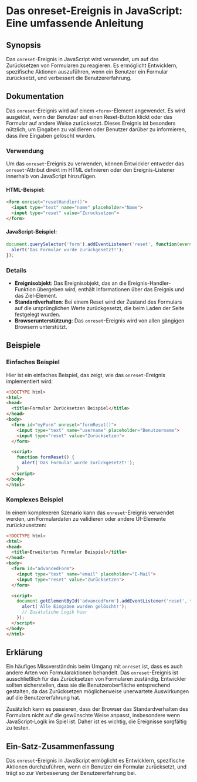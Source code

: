 <!--
Meta Description: # Das onreset-Ereignis in JavaScript: Eine umfassende Anleitung ## Synopsis Das `onreset`-Ereignis in JavaScript wird verwendet, um auf das Zurücksetz...
Meta Keywords: das, onreset, ereignis, html, die
-->

# Das onreset-Ereignis in JavaScript: Eine umfassende Anleitung

## Synopsis
Das `onreset`-Ereignis in JavaScript wird verwendet, um auf das Zurücksetzen von Formularen zu reagieren. Es ermöglicht Entwicklern, spezifische Aktionen auszuführen, wenn ein Benutzer ein Formular zurücksetzt, und verbessert die Benutzererfahrung.

## Dokumentation
Das `onreset`-Ereignis wird auf einem `<form>`-Element angewendet. Es wird ausgelöst, wenn der Benutzer auf einen Reset-Button klickt oder das Formular auf andere Weise zurücksetzt. Dieses Ereignis ist besonders nützlich, um Eingaben zu validieren oder Benutzer darüber zu informieren, dass ihre Eingaben gelöscht wurden.

### Verwendung
Um das `onreset`-Ereignis zu verwenden, können Entwickler entweder das `onreset`-Attribut direkt im HTML definieren oder den Ereignis-Listener innerhalb von JavaScript hinzufügen.

#### HTML-Beispiel:
```html
<form onreset="resetHandler()">
  <input type="text" name="name" placeholder="Name">
  <input type="reset" value="Zurücksetzen">
</form>
```

#### JavaScript-Beispiel:
```javascript
document.querySelector('form').addEventListener('reset', function(event) {
  alert('Das Formular wurde zurückgesetzt!');
});
```

### Details
- **Ereignisobjekt**: Das Ereignisobjekt, das an die Ereignis-Handler-Funktion übergeben wird, enthält Informationen über das Ereignis und das Ziel-Element.
- **Standardverhalten**: Bei einem Reset wird der Zustand des Formulars auf die ursprünglichen Werte zurückgesetzt, die beim Laden der Seite festgelegt wurden.
- **Browserunterstützung**: Das `onreset`-Ereignis wird von allen gängigen Browsern unterstützt.

## Beispiele
### Einfaches Beispiel
Hier ist ein einfaches Beispiel, das zeigt, wie das `onreset`-Ereignis implementiert wird:

```html
<!DOCTYPE html>
<html>
<head>
  <title>Formular Zurücksetzen Beispiel</title>
</head>
<body>
  <form id="myForm" onreset="formReset()">
    <input type="text" name="username" placeholder="Benutzername">
    <input type="reset" value="Zurücksetzen">
  </form>

  <script>
    function formReset() {
      alert('Das Formular wurde zurückgesetzt!');
    }
  </script>
</body>
</html>
```

### Komplexes Beispiel
In einem komplexeren Szenario kann das `onreset`-Ereignis verwendet werden, um Formulardaten zu validieren oder andere UI-Elemente zurückzusetzen:

```html
<!DOCTYPE html>
<html>
<head>
  <title>Erweitertes Formular Beispiel</title>
</head>
<body>
  <form id="advancedForm">
    <input type="text" name="email" placeholder="E-Mail">
    <input type="reset" value="Zurücksetzen">
  </form>

  <script>
    document.getElementById('advancedForm').addEventListener('reset', function(event) {
      alert('Alle Eingaben wurden gelöscht!');
      // Zusätzliche Logik hier
    });
  </script>
</body>
</html>
```

## Erklärung
Ein häufiges Missverständnis beim Umgang mit `onreset` ist, dass es auch andere Arten von Formularaktionen behandelt. Das `onreset`-Ereignis ist ausschließlich für das Zurücksetzen von Formularen zuständig. Entwickler sollten sicherstellen, dass sie die Benutzeroberfläche entsprechend gestalten, da das Zurücksetzen möglicherweise unerwartete Auswirkungen auf die Benutzererfahrung hat. 

Zusätzlich kann es passieren, dass der Browser das Standardverhalten des Formulars nicht auf die gewünschte Weise anpasst, insbesondere wenn JavaScript-Logik im Spiel ist. Daher ist es wichtig, die Ereignisse sorgfältig zu testen.

## Ein-Satz-Zusammenfassung
Das `onreset`-Ereignis in JavaScript ermöglicht es Entwicklern, spezifische Aktionen durchzuführen, wenn ein Benutzer ein Formular zurücksetzt, und trägt so zur Verbesserung der Benutzererfahrung bei.